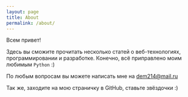 ```yaml
---
layout: page
title: About
permalink: /about/
---
```


Всем привет!

Здесь вы сможите прочитать несколько статей о веб-технологиях, программировании и разработке. Конечно, всё приправлено моим любимым `Python` :)

По любым вопросам вы можете написать мне на <dem214@mail.ru>

Так же, заходите на мою страничку в GitHub, ставьте звёздочки :)
